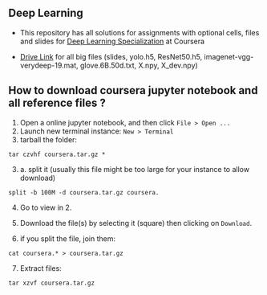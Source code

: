 ## Deep Learning
* This repository has all solutions for assignments with optional cells, files and slides for [Deep Learning Specialization](https://www.coursera.org/specializations/deep-learning) at Coursera

* [Drive Link](https://drive.google.com/drive/folders/18cWuPh4jSS8f59mH9Py9q1B0kfBc_1Qk?usp=sharing) for all big files (slides, yolo.h5, ResNet50.h5, imagenet-vgg-verydeep-19.mat, glove.6B.50d.txt, X.npy, X_dev.npy)

## How to download coursera jupyter notebook and all reference files ?

1. Open a online jupyter notebook, and then click `File > Open ...`
2. Launch new terminal instance: `New > Terminal`
3. tarball the folder:
```shell
tar czvhf coursera.tar.gz *
```
3. a. split it (usually this file might be too large for your instance to allow download)
```shell
split -b 100M -d coursera.tar.gz coursera.
```
4. Go to view in 2.
5. Download the file(s) by selecting it (square) then clicking on `Download`.

6. if you split the file, join them:
```shell
cat coursera.* > coursera.tar.gz
```
7. Extract files:
```shell
tar xzvf coursera.tar.gz
```